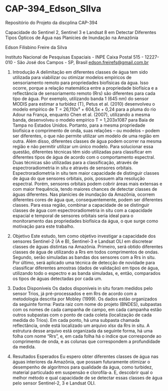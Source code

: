 # CAP-394_Edson_SIlva
Repositório do Projeto da discplina CAP-394

Capacidade do Sentinel 2, Sentinel 3 e Landsat 8 em Detectar Diferentes Tipos Ópticos de Água nas Planícies de Inundação na Amazônia
 
Edson Filisbino Freire da Silva 
 
Instituto Nacional de Pesquisas Espaciais - INPE
Caixa Postal 515 - 12227-010 - São José dos Campos - SP, Brasil
edson.freirefs@gmail.com.br

1.	Introdução
A delimitação em diferentes classes de água tem sido utilizada para viabilizar ou otimizar modelos empíricos de sensoriamento remoto para propriedades biofísicas da água. Isso ocorre, porque a relação matemática entre a propriedade biofísica e a reflectância de sensoriamento remoto (Rrs) são diferentes para cada tipo de água. Por exemplo, utilizando banda 1 (645 nm) do sensor MODIS para estimar a turbidez (T), Petus et al. (2010) desenvolveu o modelo empírico de T = 26,110x² + 604,5x + 0,24 para a pluma do rio Adour na França, enquanto Chen et al. (2007), utilizando a mesma banda, desenvolveu o modelo empírico T = 1,203x1087 para Baía de Tampa no Estados Unidos. Portanto, para a mesma propriedade biofísica e comprimento de onda, suas relações – ou modelos – podem ser diferentes, o que não permite utilizar um modelo de uma região em outra.
Além disso, diferentes classes de água podem ocorrer na mesma região e não permitir utilizar um único modelo. Para solucionar essa questão, diferentes técnicas têm sido utilizadas para classificar em diferentes tipos de água de acordo com o comportamento espectral. Duas técnicas são utilizadas para a classificação, através de espectroradiometria in situ e através de sensores orbitais. Espectroradiometria in situ tem maior capacidade de distinguir classes de água do que sensores orbitais, pois, possuem alta resolução espectral. Porém, sensores orbitais podem cobrir áreas mais extensas e com maior frequência, tendo maiores chances de detectar classes de águas diferentes.
Nas planícies de inundação da Amazônia, ocorrem diferentes cores de água que, consequentemente, podem ser diferentes classes. Para essa região, combinar a capacidade de se distinguir classes de água com espectroradiometria in situ com a capacidade espacial e temporal de sensores orbitais seria ideal para o monitoramento das propriedades biofísica da água, o que surge como motivação para este trabalho. 

2.	Objetivo
Este estudo, tem como objetivo investigar a capacidade dos sensores Sentinel-2 (A e B), Sentinel-3 e Landsat OLI em discretear classes de águas distintas na Amazônia. Primeiro, será obtido diferentes classes de água de utilizando a Rrs em todos comprimentos de ondas. Segundo, serão simuladas as bandas dos sensores com a Rrs in situ. Por último, será aplicado uma técnica de detecção de novidade para classificar diferentes amostras (dados de validação) em tipos de água, utilizando todo o espectro e as banda simuladas, e, então, comparados os tipos de águas detectadas por cada um.


3.	Dados Disponíveis
Os dados disponíveis in situ foram medidos pelo sensor Trios, já pré-processados e em Rrs de acordo com a metodologia descrita por Mobley (1999). Os dados estão organizados da seguinte forma: Pasta raiz com nome do projeto (BNDES), subpastas com os nomes de cada campanha de campo, em cada campanha estão outros subpastas com o ponto de cada coleta (localização de cada medida do Trios). Em cada ponto, há uma subpasta chamada reflectância, onde está localizado um arquivo xlsx da Rrs in situ. A estrutura desse arquivo está organizada da seguinte forma, há uma folha com nome “Rrs”, e, em cada folha há o índice que corresponde ao comprimento de onda, e as colunas que correspondem a profundidade da medida.

4.	Resultados Esperados
Eu espero obter diferentes classes de água nas águas interiores da Amazônia, que possam futuramente otimizar o desempenho de algoritmos para qualidade da água, como turbidez, material particulado em suspensão e clorofila-a. E, descobrir qual o melhor método e qual capacidade de se detectar essas classes de água pelo sensor Sentinel-2,  3 e Landsat OLI.
